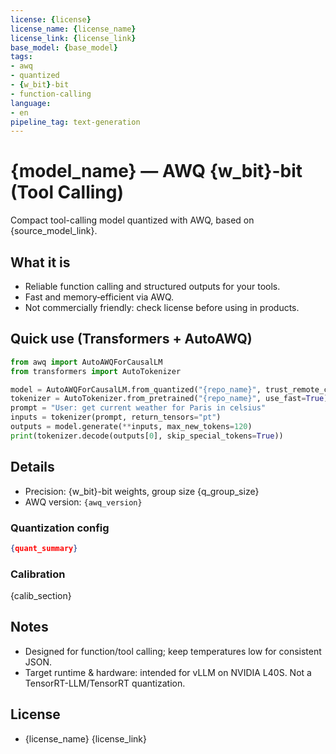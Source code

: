 ```yaml
---
license: {license}
license_name: {license_name}
license_link: {license_link}
base_model: {base_model}
tags:
- awq
- quantized
- {w_bit}-bit
- function-calling
language:
- en
pipeline_tag: text-generation
---
```


# {model_name} — AWQ {w_bit}-bit (Tool Calling)

Compact tool-calling model quantized with AWQ, based on {source_model_link}.

## What it is
- Reliable function calling and structured outputs for your tools.
- Fast and memory‑efficient via AWQ.
- Not commercially friendly: check license before using in products.

## Quick use (Transformers + AutoAWQ)
```python
from awq import AutoAWQForCausalLM
from transformers import AutoTokenizer

model = AutoAWQForCausalLM.from_quantized("{repo_name}", trust_remote_code=True)
tokenizer = AutoTokenizer.from_pretrained("{repo_name}", use_fast=True)
prompt = "User: get current weather for Paris in celsius"
inputs = tokenizer(prompt, return_tensors="pt")
outputs = model.generate(**inputs, max_new_tokens=120)
print(tokenizer.decode(outputs[0], skip_special_tokens=True))
```

## Details
- Precision: {w_bit}-bit weights, group size {q_group_size}
- AWQ version: `{awq_version}`

### Quantization config
```json
{quant_summary}
```

### Calibration
{calib_section}

## Notes
- Designed for function/tool calling; keep temperatures low for consistent JSON.
- Target runtime & hardware: intended for vLLM on NVIDIA L40S. Not a TensorRT-LLM/TensorRT quantization.

## License
- {license_name}
{license_link}
